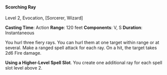 #### Scorching Ray

Level 2, Evocation, [Sorcerer, Wizard]

**Casting Time**: Action
**Range**: 120 feet
**Components**: V, S
**Duration**: Instantaneous

You hurl three fiery rays. You can hurl them at one target within range or at several. Make a ranged spell attack for each ray. On a hit, the target takes 2d6 Fire damage.

**Using a Higher-Level Spell Slot**. You create one additional ray for each spell slot level above 2.